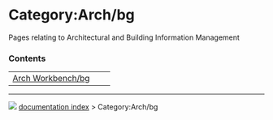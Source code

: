 # Category:Arch/bg
Pages relating to Architectural and Building Information Management

### Contents

|     |     |     |
| --- | --- | --- |
| [Arch Workbench/bg](Arch_Workbench/bg.md) |



---
![](images/Right_arrow.png) [documentation index](../README.md) > Category:Arch/bg
